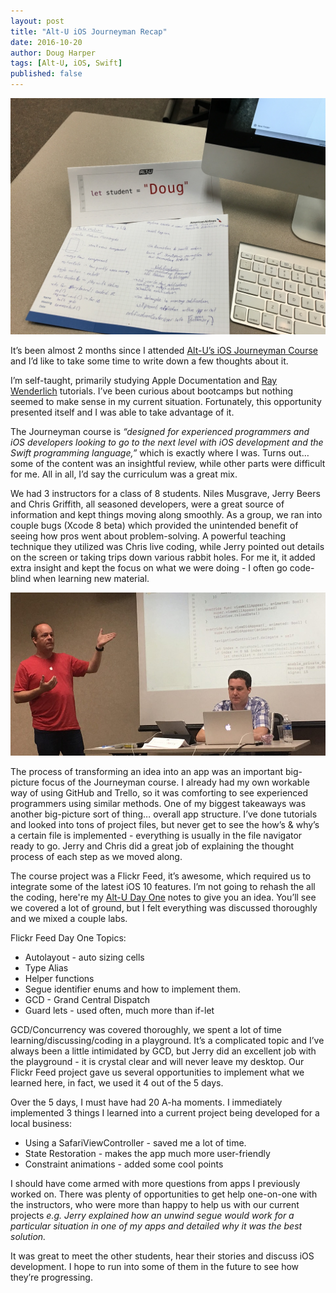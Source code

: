 ```yaml
---
layout: post
title: "Alt-U iOS Journeyman Recap"
date: 2016-10-20
author: Doug Harper
tags: [Alt-U, iOS, Swift]
published: false
---
```

![Alt-U](/images/Alt-U-Desk.jpg "Learning iOS and Swift at Alt-U")

It’s been almost 2 months since I attended [Alt-U’s iOS Journeyman Course](http://www.fivepackcreative.com/ios-journeyman/ "Alt-U Journeyman Bootcamp") and I’d like to take some time to write down a few thoughts about it. 

I’m self-taught, primarily studying Apple Documentation and [Ray Wenderlich](https://www.raywenderlich.com "RayWenderlich.com") tutorials.  I’ve been curious about bootcamps but nothing seemed to make sense in my current situation.  Fortunately, this opportunity presented itself and I was able to take advantage of it.  

The Journeyman course is *“designed for experienced programmers and iOS developers looking to go to the next level with iOS development and the Swift programming language,”* which is exactly where I was.  Turns out… some of the content was an insightful review, while other parts were difficult for me.  All in all, I’d say the curriculum was a great mix.

We had 3 instructors for a class of 8 students.  Niles Musgrave, Jerry Beers and Chris Griffith, all seasoned developers, were a great source of information and kept things moving along smoothly. As a group, we ran into couple bugs (Xcode 8 beta) which provided the unintended benefit of seeing how pros went about problem-solving.  A powerful teaching technique they utilized was Chris live coding, while Jerry pointed out details on the screen or taking trips down various rabbit holes.  For me it, it added extra insight and kept the focus on what we were doing - I often go code-blind when learning new material.

![Alt-U Instructors](/images/Alt-U-Instructors.jpg "Alt-U Instructors")

The process of transforming an idea into an app was an important big-picture focus of the Journeyman course.  I already had my own workable way of using GitHub and Trello, so it was comforting to see experienced programmers using similar methods.  One of my biggest takeaways was another big-picture sort of thing… overall app structure.  I’ve done tutorials and looked into tons of project files, but never get to see the how’s & why’s a certain file is implemented - everything is usually in the file navigator ready to go.  Jerry and Chris did a great job of explaining the thought process of each step as we moved along.

The course project was a Flickr Feed, it’s awesome, which required us to integrate some of the latest iOS 10 features.  I’m not going to rehash the all the coding, here're my [Alt-U Day One](http://endodoug.github.io/blog/alt-u-day-one "Alt-U Day One") notes to give you an idea.  You’ll see we covered a lot of ground, but I felt everything was discussed thoroughly and we mixed a couple labs.

Flickr Feed Day One Topics:

- Autolayout - auto sizing cells
- Type Alias
- Helper functions
- Segue identifier enums and how to implement them.
- GCD - Grand Central Dispatch
- Guard lets - used often, much more than if-let

GCD/Concurrency was covered thoroughly, we spent a lot of time learning/discussing/coding in a playground.  It’s a complicated topic and I’ve always been a little intimidated by GCD, but Jerry did an excellent job with the playground - it is crystal clear and will never leave my desktop. Our Flickr Feed project gave us several opportunities to implement what we learned here, in fact, we used it 4 out of the 5 days. 

Over the 5 days, I must have had 20 A-ha moments.  I immediately implemented 3 things I learned into a current project being developed for a local business: 

- Using a SafariViewController - saved me a lot of time.
- State Restoration - makes the app much more user-friendly
- Constraint animations - added some cool points

I should have come armed with more questions from apps I previously worked on.  There was plenty of opportunities to get help one-on-one with the instructors, who were more than happy to help us with our current projects *e.g. Jerry explained how an unwind segue would work for a particular situation in one of my apps and detailed why it was the best solution.* 

It was great to meet the other students, hear their stories and discuss iOS development.  I hope to run into some of them in the future to see how they’re progressing. 


